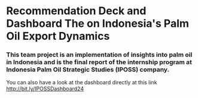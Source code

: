 # Recommendation Deck and Dashboard The on Indonesia's Palm Oil Export Dynamics

### This team project is an implementation of insights into palm oil in Indonesia and is the final report of the internship program at Indonesia Palm Oil Strategic Studies (IPOSS) company.

You can also have a look at the dashboard directly at this link http://bit.ly/IPOSSDashboard24

